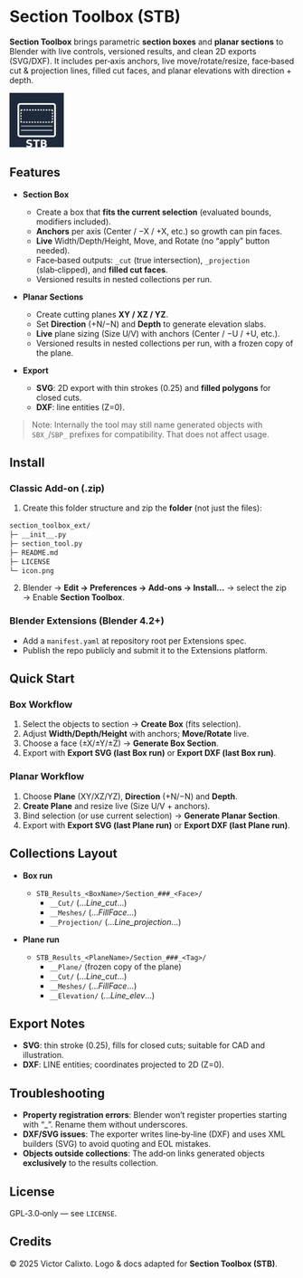 # Section Toolbox (STB)

**Section Toolbox** brings parametric **section boxes** and **planar sections** to Blender with live controls, versioned results, and clean 2D exports (SVG/DXF). It includes per‑axis anchors, live move/rotate/resize, face‑based cut & projection lines, filled cut faces, and planar elevations with direction + depth.

<img alt="Icon" src="icon.png" width="96" />

## Features

- **Section Box**
  - Create a box that **fits the current selection** (evaluated bounds, modifiers included).
  - **Anchors** per axis (Center / −X / +X, etc.) so growth can pin faces.
  - **Live** Width/Depth/Height, Move, and Rotate (no “apply” button needed).
  - Face‑based outputs: `_cut` (true intersection), `_projection` (slab‑clipped), and **filled cut faces**.
  - Versioned results in nested collections per run.

- **Planar Sections**
  - Create cutting planes **XY / XZ / YZ**.
  - Set **Direction** (+N/−N) and **Depth** to generate elevation slabs.
  - **Live** plane sizing (Size U/V) with anchors (Center / −U / +U, etc.).
  - Versioned results in nested collections per run, with a frozen copy of the plane.

- **Export**
  - **SVG**: 2D export with thin strokes (0.25) and **filled polygons** for closed cuts.
  - **DXF**: line entities (Z=0).

> Note: Internally the tool may still name generated objects with `SBX_`/`SBP_` prefixes for compatibility. That does not affect usage.

## Install

### Classic Add-on (.zip)
1. Create this folder structure and zip the **folder** (not just the files):
```
section_toolbox_ext/
├─ __init__.py
├─ section_tool.py
├─ README.md
├─ LICENSE
└─ icon.png
```
2. Blender → **Edit → Preferences → Add-ons → Install…** → select the zip → Enable **Section Toolbox**.

### Blender Extensions (Blender 4.2+)
- Add a `manifest.yaml` at repository root per Extensions spec.
- Publish the repo publicly and submit it to the Extensions platform.

## Quick Start

### Box Workflow
1. Select the objects to section → **Create Box** (fits selection).
2. Adjust **Width/Depth/Height** with anchors; **Move/Rotate** live.
3. Choose a face (±X/±Y/±Z) → **Generate Box Section**.
4. Export with **Export SVG (last Box run)** or **Export DXF (last Box run)**.

### Planar Workflow
1. Choose **Plane** (XY/XZ/YZ), **Direction** (+N/−N) and **Depth**.
2. **Create Plane** and resize live (Size U/V + anchors).
3. Bind selection (or use current selection) → **Generate Planar Section**.
4. Export with **Export SVG (last Plane run)** or **Export DXF (last Plane run)**.

## Collections Layout

- **Box run**
  - `STB_Results_<BoxName>/Section_###_<Face>/`
    - `__Cut/` (…_Line_cut_…)
    - `__Meshes/` (…_FillFace_…)
    - `__Projection/` (…_Line_projection_…)

- **Plane run**
  - `STB_Results_<PlaneName>/Section_###_<Tag>/`
    - `__Plane/` (frozen copy of the plane)
    - `__Cut/` (…_Line_cut_…)
    - `__Meshes/` (…_FillFace_…)
    - `__Elevation/` (…_Line_elev_…)

## Export Notes

- **SVG**: thin stroke (0.25), fills for closed cuts; suitable for CAD and illustration.
- **DXF**: LINE entities; coordinates projected to 2D (Z=0).

## Troubleshooting

- **Property registration errors**: Blender won’t register properties starting with “_”. Rename them without underscores.
- **DXF/SVG issues**: The exporter writes line‑by‑line (DXF) and uses XML builders (SVG) to avoid quoting and EOL mistakes.
- **Objects outside collections**: The add‑on links generated objects **exclusively** to the results collection.

## License

GPL‑3.0‑only — see `LICENSE`.

## Credits

© 2025 Victor Calixto. Logo & docs adapted for **Section Toolbox (STB)**.
